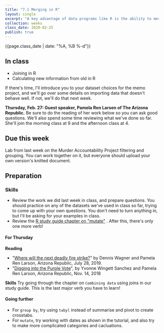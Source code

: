 ```yaml
---
title: "7.1 Merging in R"
layout: single
excerpt: "A key advantage of data programs like R is the ability to merge to data tables together. You'll see how here."
collection: weeks
class_date: 2020-02-25
publish: true
---
```

{{page.class_date | date: "%A, %B %-d"}}


## In class

* Joining in R
* Calculating new information from old in R

If there's time, I'll introduce you to your dataset choices for the memo project, and we'll go over some details on importing data that doesn't behave well.  If not, we'll do that next week.

**Thursday, Feb. 27: Guest speaker, Pamela Ren Larsen of The Arizona Republic.** Be sure to do the reading of her work below so you can ask good questions. We'll also spend some time reviewing what we've done so far. She'll join the morning class at 9 and the afternoon class at 4.

## Due this week

Lab from last week on the Murder Accountability Project filtering and grouping. You can work together on it, but everyone should upload your own version's knitted document.


## Preparation

### Skills

* Review the work we did last week in class, and prepare questions. You should practice on any of the datasets we've used in class so far, trying to come up with your own questions. You don't need to turn anything in, but I'll be asking for your examples in class.
* Review the [R study guide chapter on "mutate"](https://cronkitedata.github.io/rstudyguide/035-mutate.html) . After this, there's only one more verb!

#### For Thursday

**Reading**

* "[Where will the next deadly fire strike?](https://www.azcentral.com/in-depth/news/local/arizona-wildfires/2019/07/22/wildfire-risks-more-than-500-spots-have-greater-hazard-than-paradise/1434502001/)" by Dennis Wagner and Pamela Ren Larson, Arizona Republic, July 28, 2019.
* "[Digging into the Purple Vote](https://www.azcentral.com/story/news/politics/arizona/2018/11/13/maricopa-county-areas-split-tickets-kyrsten-sinema-and-doug-ducey/1988877002/)", by Yvonne Wingett Sanchez and Pamela Ren Larson, Arizona Republic, Nov. 14, 2018


**Skills**
Try going through the chapter on `Combining data` using joins in our study guide. This is the last major verb you have to learn!


#### Going further

* For `group by`, try using `tabyl` instead of summarise and pivot to create crosstabs.
* For `mutate`, try working with dates as shown in the tutorial, and also try to make more complicated categories and cacluations.

